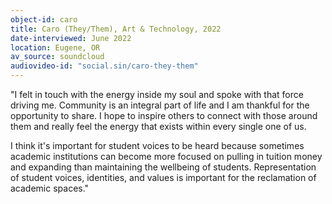 ```yaml
---
object-id: caro
title: Caro (They/Them), Art & Technology, 2022
date-interviewed: June 2022
location: Eugene, OR
av_source: soundcloud
audiovideo-id: "social.sin/caro-they-them"
---
```


"I felt in touch with the energy inside my soul and spoke with that force driving me. Community is an integral part of life and I am thankful for the opportunity to share. I hope to inspire others to connect with those around them and really feel the energy that exists within every single one of us.

I think it's important for student voices to be heard because sometimes academic institutions can become more focused on pulling in tuition money and expanding than maintaining the wellbeing of students. Representation of student voices, identities, and values is important for the reclamation of academic spaces."
